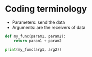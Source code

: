 <h1>Coding terminology</h1>

- Parameters: send the data
- Arguments: are the receivers of data
```python
def my_func(param1, param2):
	return param1 + param2 

print(my_func(arg1, arg2))
```

